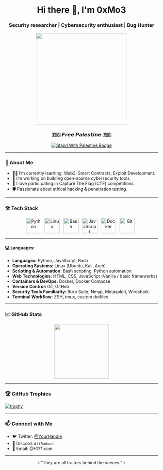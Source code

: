 <h1 align="center">Hi there 👋, I'm 0xMo3</h1>
<h3 align="center">Security researcher | Cybersecurity enthusiast | Bug Hunter</h3>

<p align="center">
  <img src="https://media.giphy.com/media/qgQUggAC3Pfv687qPC/giphy.gif" width="300" />
</p>

<h3 align="center">
  🇵🇸 𝙁𝙧𝙚𝙚 𝙋𝙖𝙡𝙚𝙨𝙩𝙞𝙣𝙚 🇵🇸
</h3>

<p align="center">
  <a href="https://github.com/TheBSD/StandWithPalestine/blob/main/docs/README.md">
    <img src="https://raw.githubusercontent.com/TheBSD/StandWithPalestine/main/badges/StandWithPalestine.svg" alt="Stand With Palestine Badge"/>
  </a>
</p>




---

### 🧠 About Me
- 🧑‍💻 I’m currently learning: Web3, Smart Contracts, Exploit Development.
- 🔭 I’m working on building open-source cybersecurity tools.
- 🧩 I love participating in Capture The Flag (CTF) competitions.
- 🛡️ Passionate about ethical hacking & penetration testing.

---

### 🛠️ Tech Stack

<p align="center">
  <img src="https://cdn.jsdelivr.net/gh/devicons/devicon/icons/python/python-original.svg" alt="Python" width="50" height="50"/>
  &nbsp;
  <img src="https://cdn.jsdelivr.net/gh/devicons/devicon/icons/linux/linux-original.svg" alt="Linux" width="50" height="50"/>
  &nbsp;
  <img src="https://cdn.jsdelivr.net/gh/devicons/devicon/icons/bash/bash-original.svg" alt="Bash" width="50" height="50"/>
  &nbsp;
  <img src="https://cdn.jsdelivr.net/gh/devicons/devicon/icons/javascript/javascript-original.svg" alt="JavaScript" width="50" height="50"/>
  &nbsp;
  <img src="https://cdn.jsdelivr.net/gh/devicons/devicon/icons/docker/docker-original.svg" alt="Docker" width="50" height="50"/>
  &nbsp;
  <img src="https://cdn.jsdelivr.net/gh/devicons/devicon/icons/git/git-original.svg" alt="Git" width="50" height="50"/>
  &nbsp;
  
</p>

---

#### 💻 Languages:

- **Languages:** Python, JavaScript, Bash  
- **Operating Systems:** Linux (Ubuntu, Kali, Arch)  
- **Scripting & Automation:** Bash scripting, Python automation  
- **Web Technologies:** HTML, CSS, JavaScript (Vanilla / basic frameworks)  
- **Containers & DevOps:** Docker, Docker Compose  
- **Version Control:** Git, GitHub  
- **Security Tools Familiarity:** Burp Suite, Nmap, Metasploit, Wireshark  
- **Terminal Workflow:** ZSH, tmux, custom dotfiles  




---

### 📈 GitHub Stats

<p align="center">
  <img src="https://github-readme-stats.vercel.app/api?username=AliRadoan&show_icons=true&theme=radical&count_private=true&include_all_commits=true" height="180"/>
  
</p>


---

### 🏆 GitHub Trophies

[![trophy](https://github-profile-trophy.vercel.app/?username=AliRadoan&theme=radical)](https://github.com/ryo-ma/github-profile-trophy)


---

### 📫 Connect with Me

- 🐦 Twitter: [@YourHandle](https://twitter.com)  
- 💬 Discord: `AliRadoan`  
- 📧 Email: *@HOT*.com

---

<p align="center">💀 “They are all traitors behind the scenes.” 💀</p>
